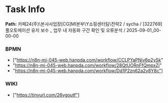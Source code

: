 # Task Info

**Path:** 카페24(주)\본사사업장\[CG]MI본부\Y쇼핑센터팀\전략2 / sycha / [322769] 풀오토메이션 유지 보수 _ 업무 내 자동화 구간 확인 및 오류분석 / 2025-09-01_00-00-00

### BPMN
- ["https://n8n-mi-045-web.hanpda.com/workflow/CCLPYaPNiv6p2ySk"
- "https://n8n-mi-045-web.hanpda.com/workflow/28QtUORnFfQmpxZj"
- "https://n8n-mi-045-web.hanpda.com/workflow/Dd1P2zn62a2v8Y8c"]

### WIKI
- ["https://tinyurl.com/26vgoutf"]

